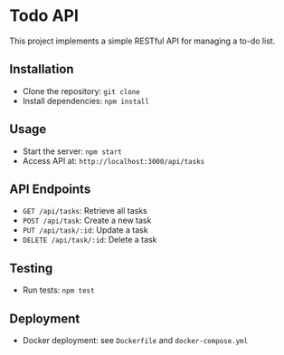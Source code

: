 # Todo API

This project implements a simple RESTful API for managing a to-do list.

## Installation

- Clone the repository: `git clone `
- Install dependencies: `npm install`

## Usage

- Start the server: `npm start`
- Access API at: `http://localhost:3000/api/tasks`

## API Endpoints

- `GET /api/tasks`: Retrieve all tasks
- `POST /api/task`: Create a new task
- `PUT /api/task/:id`: Update a task
- `DELETE /api/task/:id`: Delete a task

## Testing

- Run tests: `npm test`

## Deployment

- Docker deployment: see `Dockerfile` and `docker-compose.yml`

